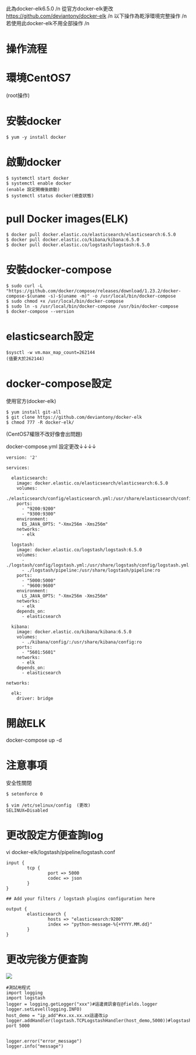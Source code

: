 此為docker-elk6.5.0 /n
從官方docker-elk更改 https://github.com/deviantony/docker-elk /n
以下操作為乾淨環境完整操作 /n
若使用此docker-elk不用全部操作 /n
# 操作流程
# 環境CentOS7
(root操作)
# 安裝docker
    $ yum -y install docker
# 啟動docker

    $ systemctl start docker
    $ systemctl enable docker
    (enable 設定開機後啟動)
    $ systemctl status docker(檢查狀態)
    
# pull Docker images(ELK)

    $ docker pull docker.elastic.co/elasticsearch/elasticsearch:6.5.0
    $ docker pull docker.elastic.co/kibana/kibana:6.5.0
    $ docker pull docker.elastic.co/logstash/logstash:6.5.0

# 安裝docker-compose

    $ sudo curl -L "https://github.com/docker/compose/releases/download/1.23.2/docker-compose-$(uname -s)-$(uname -m)" -o /usr/local/bin/docker-compose
    $ sudo chmod +x /usr/local/bin/docker-compose
    $ sudo ln -s /usr/local/bin/docker-compose /usr/bin/docker-compose
    $ docker-compose --version



# elasticsearch設定

    $sysctl -w vm.max_map_count=262144
    (值要大於262144)


# docker-compose設定

使用官方(docker-elk)

    $ yum install git-all
    $ git clone https://github.com/deviantony/docker-elk
    $ chmod 777 -R docker-elk/

(CentOS7權限不改好像會出問題)

docker-compose.yml   設定更改↓↓↓↓

    version: '2'
    
    services:
    
      elasticsearch:
        image: docker.elastic.co/elasticsearch/elasticsearch:6.5.0
        volumes:
          - ./elasticsearch/config/elasticsearch.yml:/usr/share/elasticsearch/config/elasticsearch.yml:ro
        ports:
          - "9200:9200"
          - "9300:9300"
        environment:
          ES_JAVA_OPTS: "-Xmx256m -Xms256m"
        networks:
          - elk
    
      logstash:
        image: docker.elastic.co/logstash/logstash:6.5.0
        volumes:
          - ./logstash/config/logstash.yml:/usr/share/logstash/config/logstash.yml:ro
          - ./logstash/pipeline:/usr/share/logstash/pipeline:ro
        ports:
          - "5000:5000"
          - "9600:9600"
        environment:
          LS_JAVA_OPTS: "-Xmx256m -Xms256m"
        networks:
          - elk
        depends_on:
          - elasticsearch
    
      kibana:
        image: docker.elastic.co/kibana/kibana:6.5.0
        volumes:
          - ./kibana/config/:/usr/share/kibana/config:ro
        ports:
          - "5601:5601"
        networks:
          - elk
        depends_on:
          - elasticsearch
    
    networks:
    
      elk:
        driver: bridge
    


# 開啟ELK

docker-compose up -d



# 注意事項

安全性關閉

    $ setenforce 0

    $ vim /etc/selinux/config  (更改)
    SELINUX=Disabled


# 更改設定方便查詢log

vi docker-elk/logstash/pipeline/logstash.conf

    input {
            tcp {
                    port => 5000
                    codec => json
            }
    }
    
    ## Add your filters / logstash plugins configuration here
    
    output {
            elasticsearch {
                    hosts => "elasticsearch:9200"
                    index => "python-message-%{+YYYY.MM.dd}"
            }
    }

# 更改完後方便查詢

![](https://d2mxuefqeaa7sj.cloudfront.net/s_4F58DEE54C5B92DE1FD3D97F5D2B0C610EAA119B86D4017CCF71D16141D5606D_1548745236907_image.png)

    #測試用程式
    import logging
    import logstash
    logger = logging.getLogger("xxx")#這邊資訊會在@fields.logger
    logger.setLevel(logging.INFO)
    host_demo = "ip_add"#xx.xx.xx.xx這邊改ip
    logger.addHandler(logstash.TCPLogstashHandler(host_demo,5000))#logstash port 5000
    
    
    logger.error("error_message")
    logger.info("message")
